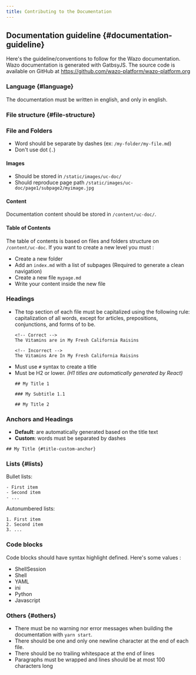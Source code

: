 ```yaml
---
title: Contributing to the Documentation
---
```


## Documentation guideline {#documentation-guideline}

Here\'s the guideline/conventions to follow for the Wazo documentation. Wazo
documentation is generated with GatbsyJS. The source code is available on GitHub
at <https://github.com/wazo-platform/wazo-platform.org>

### Language {#language}

The documentation must be written in english, and only in english.

### File structure {#file-structure}

### File and Folders

- Word should be separate by dashes (ex: `/my-folder/my-file.md`)
- Don't use dot (`.`)

#### Images

- Should be stored in `/static/images/uc-doc/`
- Should reproduce page path `/static/images/uc-doc/page1/subpage2/myimage.jpg`

#### Content

Documentation content should be stored in `/content/uc-doc/`.

#### Table of Contents

The table of contents is based on files and folders structure on `/content/uc-doc`.
If you want to create a new level you must :
- Create a new folder
- Add an `index.md` with a list of subpages (Required to generate a clean navigation)
- Create a new file `mypage.md`
- Write your content inside the new file

### Headings

- The top section of each file must be capitalized using the following
rule: capitalization of all words, except for articles, prepositions,
conjunctions, and forms of to be.
  ```
  <!-- Correct -->
  The Vitamins are in My Fresh California Raisins

  <!-- Incorrect -->
  The Vitamins Are In My Fresh California Raisins
  ```
- Must use `#` syntax to create a title
- Must be H2 or lower. _(H1 titles are automatically generated by React)_
  ```
  ## My Title 1

  ### My Subtitle 1.1

  ## My Title 2
  ```

### Anchors and Headings
  - **Default**: are automatically generated based on the title text
  - **Custom**: words must be separated by dashes
  ```
  ## My Title {#title-custom-anchor}
  ```

### Lists {#lists}

Bullet lists:

    - First item
    - Second item
    - ...

Autonumbered lists:

    1. First item
    2. Second item
    3. ...

### Code blocks

Code blocks should have syntax highlight defined. Here's some values :

- ShellSession
- Shell
- YAML
- ini
- Python
- Javascript

### Others {#others}

-   There must be no warning nor error messages when building the
    documentation with `yarn start`.
-   There should be one and only one newline character at the end of
    each file.
-   There should be no trailing whitespace at the end of lines
-   Paragraphs must be wrapped and lines should be at most 100
    characters long